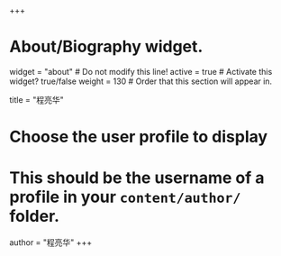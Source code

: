 +++
# About/Biography widget.
widget = "about"  # Do not modify this line!
active = true  # Activate this widget? true/false
weight = 130  # Order that this section will appear in.

title = "程亮华"

# Choose the user profile to display
# This should be the username of a profile in your `content/author/` folder.
author = "程亮华"
+++
